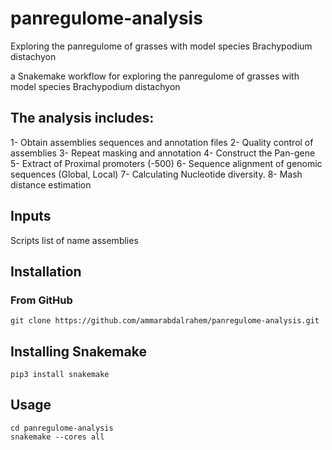 # panregulome-analysis
Exploring the panregulome of grasses with model species Brachypodium distachyon

a Snakemake workflow for exploring the panregulome of grasses with model species Brachypodium distachyon

## The analysis includes:

1- Obtain assemblies sequences and annotation files
2- Quality control of assemblies
3- Repeat masking and annotation
4- Construct the Pan-gene 
5- Extract of Proximal promoters (-500)
6- Sequence alignment of genomic sequences (Global, Local)
7- Calculating Nucleotide diversity.
8- Mash distance estimation

## Inputs
Scripts
list of name assemblies 


## Installation

### From GitHub
```
git clone https://github.com/ammarabdalrahem/panregulome-analysis.git
```
## Installing Snakemake 
```
pip3 install snakemake
```
## Usage
```
cd panregulome-analysis
snakemake --cores all
```
